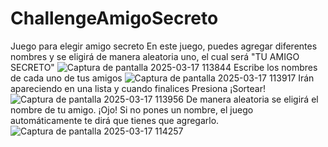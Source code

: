 # ChallengeAmigoSecreto
Juego para elegir amigo secreto
En este juego, puedes agregar diferentes nombres y se eligirá de manera aleatoria uno, el cual será "TU AMIGO SECRETO"
![Captura de pantalla 2025-03-17 113844](https://github.com/user-attachments/assets/96b1605b-b6e0-4d16-8d0d-ae870685d841)
Escribe los nombres de cada uno de tus amigos
![Captura de pantalla 2025-03-17 113917](https://github.com/user-attachments/assets/0eb1e208-e938-47dd-8c89-1a1ae358b307)
Irán apareciendo en una lista y cuando finalices
Presiona ¡Sortear!
![Captura de pantalla 2025-03-17 113956](https://github.com/user-attachments/assets/497aefa0-ab83-4dcc-a95b-df3f85d722a7)
De manera aleatoria se eligirá el nombre de tu amigo. 
¡Ojo! 
Si no pones un nombre, el juego automáticamente te dirá que tienes que agregarlo. 
![Captura de pantalla 2025-03-17 114257](https://github.com/user-attachments/assets/6cb5e10a-951b-451e-93d6-2d026e99b935)
